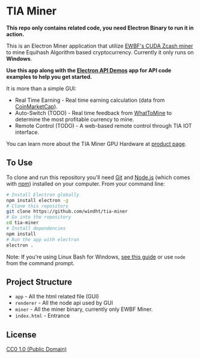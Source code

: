 # TIA Miner

**This repo only contains related code, you need Electron Binary to run it in action.**

This is an Electron Miner application that utilize [EWBF's CUDA Zcash miner](https://bitcointalk.org/index.php?topic=1707546.0) to mine Equihash Algorithm based cryptocurrency. Currently it only runs on **Windows**.

**Use this app along with the [Electron API Demos](http://electron.atom.io/#get-started) app for API code examples to help you get started.**

It is more than a simple GUI:

- Real Time Earning - Real time earning calculation (data from [CoinMarketCap](https://coinmarketcap.com/)).
- Auto-Switch (TODO) - Real time feedback from [WhatToMine](https://whattomine.com/) to determine the most profitable currency to mine.
- Remote Control (TODO) - A web-based remote control through TIA IOT interface.

You can learn more about the TIA Miner GPU Hardware at [product page](https://thebuilder.hk/tia-miner/).

## To Use

To clone and run this repository you'll need [Git](https://git-scm.com) and [Node.js](https://nodejs.org/en/download/) (which comes with [npm](http://npmjs.com)) installed on your computer. From your command line:

```bash
# Install Electron globally
npm install electron -g
# Clone this repository
git clone https://github.com/windht/tia-miner
# Go into the repository
cd tia-miner
# Install dependencies
npm install 
# Run the app with electron
electron .
```

Note: If you're using Linux Bash for Windows, [see this guide](https://www.howtogeek.com/261575/how-to-run-graphical-linux-desktop-applications-from-windows-10s-bash-shell/) or use `node` from the command prompt.

## Project Structure

- `app` - All the html related file (GUI)
- `renderer` - All the node api used by GUI
- `miner` - All the miner binary, currently only EWBF Miner.
- `index.html` - Entrance

## License

[CC0 1.0 (Public Domain)](LICENSE.md)
